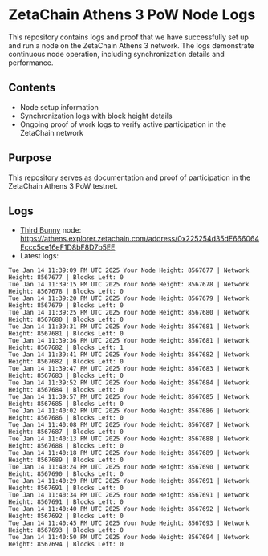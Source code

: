 # ZetaChain Athens 3 PoW Node Logs
This repository contains logs and proof that we have successfully set up and run a node on the ZetaChain Athens 3 network. The logs demonstrate continuous node operation, including synchronization details and performance.

## Contents
- Node setup information
- Synchronization logs with block height details
- Ongoing proof of work logs to verify active participation in the ZetaChain network

## Purpose
This repository serves as documentation and proof of participation in the ZetaChain Athens 3 PoW testnet.

## Logs

- [Third Bunny](https://thirdbunny.xyz/) node: https://athens.explorer.zetachain.com/address/0x225254d35dE666064Eccc5ce16eF1D8bF8D7b5EE
- Latest logs:
```
Tue Jan 14 11:39:09 PM UTC 2025 Your Node Height: 8567677 | Network Height: 8567677 | Blocks Left: 0
Tue Jan 14 11:39:15 PM UTC 2025 Your Node Height: 8567678 | Network Height: 8567678 | Blocks Left: 0
Tue Jan 14 11:39:20 PM UTC 2025 Your Node Height: 8567679 | Network Height: 8567679 | Blocks Left: 0
Tue Jan 14 11:39:25 PM UTC 2025 Your Node Height: 8567680 | Network Height: 8567680 | Blocks Left: 0
Tue Jan 14 11:39:31 PM UTC 2025 Your Node Height: 8567681 | Network Height: 8567681 | Blocks Left: 0
Tue Jan 14 11:39:36 PM UTC 2025 Your Node Height: 8567681 | Network Height: 8567682 | Blocks Left: 1
Tue Jan 14 11:39:41 PM UTC 2025 Your Node Height: 8567682 | Network Height: 8567682 | Blocks Left: 0
Tue Jan 14 11:39:47 PM UTC 2025 Your Node Height: 8567683 | Network Height: 8567683 | Blocks Left: 0
Tue Jan 14 11:39:52 PM UTC 2025 Your Node Height: 8567684 | Network Height: 8567684 | Blocks Left: 0
Tue Jan 14 11:39:57 PM UTC 2025 Your Node Height: 8567685 | Network Height: 8567685 | Blocks Left: 0
Tue Jan 14 11:40:02 PM UTC 2025 Your Node Height: 8567686 | Network Height: 8567686 | Blocks Left: 0
Tue Jan 14 11:40:08 PM UTC 2025 Your Node Height: 8567687 | Network Height: 8567687 | Blocks Left: 0
Tue Jan 14 11:40:13 PM UTC 2025 Your Node Height: 8567688 | Network Height: 8567688 | Blocks Left: 0
Tue Jan 14 11:40:18 PM UTC 2025 Your Node Height: 8567689 | Network Height: 8567689 | Blocks Left: 0
Tue Jan 14 11:40:24 PM UTC 2025 Your Node Height: 8567690 | Network Height: 8567690 | Blocks Left: 0
Tue Jan 14 11:40:29 PM UTC 2025 Your Node Height: 8567691 | Network Height: 8567691 | Blocks Left: 0
Tue Jan 14 11:40:34 PM UTC 2025 Your Node Height: 8567691 | Network Height: 8567691 | Blocks Left: 0
Tue Jan 14 11:40:40 PM UTC 2025 Your Node Height: 8567692 | Network Height: 8567692 | Blocks Left: 0
Tue Jan 14 11:40:45 PM UTC 2025 Your Node Height: 8567693 | Network Height: 8567693 | Blocks Left: 0
Tue Jan 14 11:40:50 PM UTC 2025 Your Node Height: 8567694 | Network Height: 8567694 | Blocks Left: 0
```
